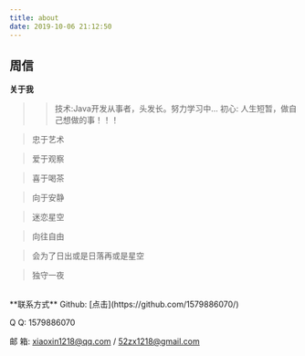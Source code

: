```yaml
---
title: about
date: 2019-10-06 21:12:50
---
```

## 周信 
**关于我**
>>技术:Java开发从事者，头发长。努力学习中…
>>初心: 人生短暂，做自己想做的事！！！

>忠于艺术

>爱于观察

>喜于喝茶

>向于安静

>迷恋星空

>向往自由

>会为了日出或是日落再或是星空

>独守一夜

<br/>
**联系方式**
Github: [点击](https://github.com/1579886070/)

Q    Q: 1579886070

邮  箱: xiaoxin1218@qq.com / 52zx1218@gmail.com
